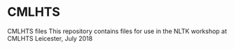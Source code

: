 # CMLHTS
CMLHTS files
This repository contains files for use in the NLTK workshop at CMLHTS Leicester, July 2018
